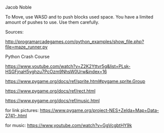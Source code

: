 Jacob Noble

To Move, use WASD and to push blocks used space. You have a limited amount of pushes to use.
Use them carefully.

Sources:

http://programarcadegames.com/python_examples/show_file.php?file=maze_runner.py

Python Crash Course

https://www.youtube.com/watch?v=Z2K2Yttvr5g&list=PLsk-HSGFjnaH5yghzu7PcOzm9NhsW0Urw&index=16

https://www.pygame.org/docs/ref/sprite.html#pygame.sprite.Group

https://www.pygame.org/docs/ref/rect.html

https://www.pygame.org/docs/ref/music.html

for link pictures: https://www.pygame.org/project-NES+Zelda+Map+Data-2741-.html

for music: https://www.youtube.com/watch?v=GgVcgbtHY9k

